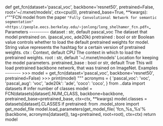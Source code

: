 

<!--
 * @version:
 * @Author:  StevenJokess https://github.com/StevenJokess
 * @Date: 2020-11-26 21:09:10
 * @LastEditors:  StevenJokess https://github.com/StevenJokess
 * @LastEditTime: 2020-12-22 21:52:28
 * @Description:
 * @TODO::
 * @Reference:https://github.com/dmlc/gluon-cv/blob/master/gluoncv/model_zoo/fcn.py
-->
def get_fcn(dataset='pascal_voc', backbone='resnet50', pretrained=False,
            root='~/.mxnet/models', ctx=cpu(0), pretrained_base=True, **kwargs):
    r"""FCN model from the paper `"Fully Convolutional Network for semantic segmentation"
    <https://people.eecs.berkeley.edu/~jonlong/long_shelhamer_fcn.pdf>`_
    Parameters
    ----------
    dataset : str, default pascal_voc
        The dataset that model pretrained on. (pascal_voc, ade20k)
    pretrained : bool or str
        Boolean value controls whether to load the default pretrained weights for model.
        String value represents the hashtag for a certain version of pretrained weights.
    ctx : Context, default CPU
        The context in which to load the pretrained weights.
    root : str, default '~/.mxnet/models'
        Location for keeping the model parameters.
    pretrained_base : bool or str, default True
        This will load pretrained backbone network, that was trained on ImageNet.
    Examples
    --------
    >>> model = get_fcn(dataset='pascal_voc', backbone='resnet50', pretrained=False)
    >>> print(model)
    """
    acronyms = {
        'pascal_voc': 'voc',
        'pascal_aug': 'voc',
        'ade20k': 'ade',
        'coco': 'coco',
    }
    from ..data import datasets
    # infer number of classes
    model = FCN(datasets[dataset].NUM_CLASS, backbone=backbone, pretrained_base=pretrained_base,
                ctx=ctx, **kwargs)
    model.classes = datasets[dataset].CLASSES
    if pretrained:
        from .model_store import get_model_file
        model.load_parameters(get_model_file(
            'fcn_%s_%s'%(backbone, acronyms[dataset]), tag=pretrained, root=root), ctx=ctx)
    return model
